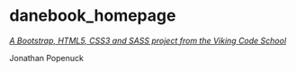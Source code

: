 # danebook_homepage

*[A Bootstrap, HTML5, CSS3 and SASS project from the Viking Code School](http://www.vikingcodeschool.com)*

Jonathan Popenuck